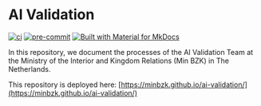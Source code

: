 # AI Validation

[![ci](https://github.com/MinBZK/ai-validation/actions/workflows/ci.yml/badge.svg)](https://github.com/MinBZK/ai-validation/actions/workflows/ci.yml)
[![pre-commit](https://img.shields.io/badge/pre--commit-enabled-brightgreen?logo=pre-commit&logoColor=white)](https://github.com/pre-commit/pre-commit)
[![Built with Material for MkDocs](https://img.shields.io/badge/Material_for_MkDocs-brightgreen?logo=MaterialForMkDocs&logoColor=white)](https://squidfunk.github.io/mkdocs-material/)

In this repository, we document the processes of the AI Validation Team at the Ministry of the Interior and Kingdom
Relations (Min BZK) in The Netherlands.

This repository is deployed here: [https://minbzk.github.io/ai-validation/](https://minbzk.github.io/ai-validation/)
